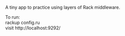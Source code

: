 A tiny app to practice using layers of Rack middleware.  
  
To run:  
rackup config.ru  
visit http://localhost:9292/

